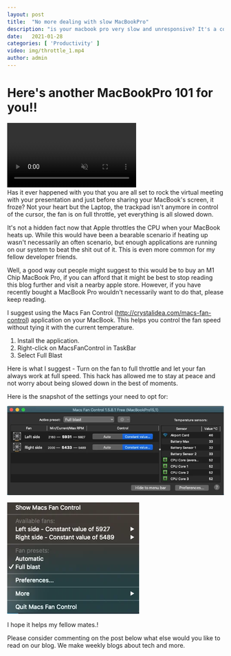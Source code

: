 ```yaml
---
layout:	post
title:	"No more dealing with slow MacBookPro"
description: "is your macbook pro very slow and unresponsive? It's a common situation with MacBook Pro users where the fan would be running at its full speed and your laptop is unresponsive. Let's look a easy way to handle it..."
date:	2021-01-28
categories: [ 'Productivity' ]
video: img/throttle_1.mp4
author: admin
---
```


# Here's another MacBookPro 101 for you!!

<!-- ![](/img/throttle_1.gif) -->
<div class="vidWrapper">
    <video style="max-width:100%" autoplay muted loop>
    <source src="/img/throttle_1.mp4" type="video/mp4">
    Your browser does not support the video tag.
    </video>
</div>
Has it ever happened with you that you are all set to rock the virtual meeting with your presentation and just before sharing your MacBook's screen, it froze? Not your heart but the Laptop, the trackpad isn't anymore in control of the cursor, the fan is on full throttle, yet everything is all slowed down.

It's not a hidden fact now that Apple throttles the CPU when your MacBook heats up. While this would have been a bearable scenario if heating up wasn't necessarily an often scenario, but enough applications are running on our system to beat the shit out of it. This is even more common for my fellow developer friends.

Well, a good way out people might suggest to this would be to buy an M1 Chip MacBook Pro, if you can afford that it might be best to stop reading this blog further and visit a nearby apple store. However, if you have recently bought a MacBook Pro wouldn't necessarily want to do that, please keep reading.

I suggest using the Macs Fan Control (http://crystalidea.com/macs-fan-control) application on your MacBook. This helps you control the fan speed without tying it with the current temperature.

1. Install the application.
2. Right-click on MacsFanControl in TaskBar
3. Select Full Blast

Here is what I suggest - Turn on the fan to full throttle and let your fan always work at full speed. This hack has allowed me to stay at peace and not worry about being slowed down in the best of moments.

Here is the snapshot of the settings your need to opt for:

![](/img/throttle_2.webp)

![](/img/throttle_3.webp)

I hope it helps my fellow mates.!

Please consider commenting on the post below what else would you like to read on our blog. 
We make weekly blogs about tech and more.

